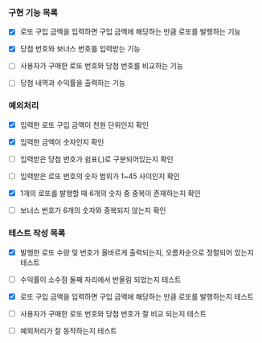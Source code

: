 ### 구현 기능 목록

- [x] 로또 구입 금액을 입력하면 구입 금액에 해당하는 만큼 로또를 발행하는 기능

- [x] 당첨 번호와 보너스 번호를 입력받는 기능

- [ ] 사용자가 구매한 로또 번호와 당첨 번호를 비교하는 기능

- [ ] 당첨 내역과 수익률을 출력하는 기능

### 예외처리

- [x] 입력한 로또 구입 금액이 천원 단위인지 확인

- [x] 입력한 금액이 숫자인지 확인

- [ ] 입력받은 당첨 번호가 쉼표(,)로 구분되어있는지 확인

- [ ] 입력받은 로또 번호의 숫자 범위가 1~45 사이인지 확인

- [x] 1개의 로또를 발행할 때 6개의 숫자 중 중복이 존재하는지 확인

- [ ] 보너스 번호가 6개의 숫자와 중복되지 않는지 확인

### 테스트 작성 목록

- [x] 발행한 로또 수량 및 번호가 올바르게 출력되는지, 오름차순으로 정렬되어 있는지 테스트

- [ ] 수익률이 소수점 둘째 자리에서 반올림 되었는지 테스트

- [x] 로또 구입 금액을 입력하면 구입 금액에 해당하는 만큼 로또를 발행하는지 테스트

- [ ] 사용자가 구매한 로또 번호와 당첨 번호가 잘 비교 되는지 테스트

- [ ] 예외처리가 잘 동작하는지 테스트
